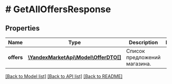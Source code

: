 # # GetAllOffersResponse

## Properties

Name | Type | Description | Notes
------------ | ------------- | ------------- | -------------
**offers** | [**\YandexMarketApi\Model\OfferDTO[]**](OfferDTO.md) | Список предложений магазина. |

[[Back to Model list]](../../README.md#models) [[Back to API list]](../../README.md#endpoints) [[Back to README]](../../README.md)
